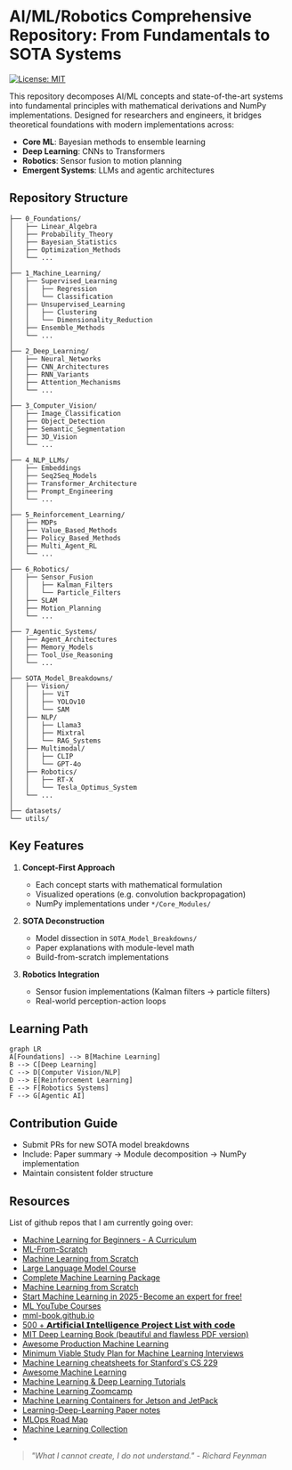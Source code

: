 # AI/ML/Robotics Comprehensive Repository: From Fundamentals to SOTA Systems

[![License: MIT](https://img.shields.io/badge/License-MIT-yellow.svg)](LICENSE)

This repository decomposes AI/ML concepts and state-of-the-art systems into fundamental principles with mathematical derivations and NumPy implementations. Designed for researchers and engineers, it bridges theoretical foundations with modern implementations across:

- **Core ML**: Bayesian methods to ensemble learning
- **Deep Learning**: CNNs to Transformers
- **Robotics**: Sensor fusion to motion planning
- **Emergent Systems**: LLMs and agentic architectures

## Repository Structure

```shell
├── 0_Foundations/
│   ├── Linear_Algebra
│   ├── Probability_Theory
│   ├── Bayesian_Statistics
│   ├── Optimization_Methods
│   └── ...
│
├── 1_Machine_Learning/
│   ├── Supervised_Learning
│   │   ├── Regression
│   │   └── Classification
│   ├── Unsupervised_Learning
│   │   ├── Clustering
│   │   └── Dimensionality_Reduction
│   ├── Ensemble_Methods
│   └── ...
│
├── 2_Deep_Learning/
│   ├── Neural_Networks
│   ├── CNN_Architectures
│   ├── RNN_Variants
│   ├── Attention_Mechanisms
│   └── ...
│
├── 3_Computer_Vision/
│   ├── Image_Classification
│   ├── Object_Detection
│   ├── Semantic_Segmentation
│   ├── 3D_Vision
│   └── ...
│
├── 4_NLP_LLMs/
│   ├── Embeddings
│   ├── Seq2Seq_Models
│   ├── Transformer_Architecture
│   ├── Prompt_Engineering
│   └── ...
│
├── 5_Reinforcement_Learning/
│   ├── MDPs
│   ├── Value_Based_Methods
│   ├── Policy_Based_Methods
│   ├── Multi_Agent_RL
│   └── ...
│
├── 6_Robotics/
│   ├── Sensor_Fusion
│   │   ├── Kalman_Filters
│   │   └── Particle_Filters
│   ├── SLAM
│   ├── Motion_Planning
│   └── ...
│
├── 7_Agentic_Systems/
│   ├── Agent_Architectures
│   ├── Memory_Models
│   ├── Tool_Use_Reasoning
│   └── ...
│
├── SOTA_Model_Breakdowns/
│   ├── Vision/
│   │   ├── ViT
│   │   ├── YOLOv10
│   │   └── SAM
│   ├── NLP/
│   │   ├── Llama3
│   │   ├── Mixtral
│   │   └── RAG_Systems
│   ├── Multimodal/
│   │   ├── CLIP
│   │   └── GPT-4o
│   ├── Robotics/
│   │   ├── RT-X
│   │   └── Tesla_Optimus_System
│   └── ...
│
├── datasets/
└── utils/
```

## Key Features

1. **Concept-First Approach**

   - Each concept starts with mathematical formulation
   - Visualized operations (e.g. convolution backpropagation)
   - NumPy implementations under `*/Core_Modules/`

2. **SOTA Deconstruction**

   - Model dissection in `SOTA_Model_Breakdowns/`
   - Paper explanations with module-level math
   - Build-from-scratch implementations

3. **Robotics Integration**
   - Sensor fusion implementations (Kalman filters → particle filters)
   - Real-world perception-action loops

## Learning Path

```mermaid
graph LR
A[Foundations] --> B[Machine Learning]
B --> C[Deep Learning]
C --> D[Computer Vision/NLP]
D --> E[Reinforcement Learning]
E --> F[Robotics Systems]
F --> G[Agentic AI]
```

## Contribution Guide

- Submit PRs for new SOTA model breakdowns
- Include: Paper summary → Module decomposition → NumPy implementation
- Maintain consistent folder structure

## Resources

List of github repos that I am currently going over:

- [Machine Learning for Beginners - A Curriculum](https://github.com/microsoft/ML-For-Beginners)
- [ML-From-Scratch](https://github.com/eriklindernoren/ML-From-Scratch)
- [Machine Learning from Scratch](https://github.com/DorsaRoh/Machine-Learning)
- [Large Language Model Course](https://github.com/mlabonne/llm-course)
- [Complete Machine Learning Package](https://github.com/Nyandwi/machine_learning_complete)
- [Machine Learning from Scratch](https://github.com/DorsaRoh/Machine-Learning)
- [Start Machine Learning in 2025 - Become an expert for free!](https://github.com/louisfb01/start-machine-learning)
- [ML YouTube Courses](https://github.com/dair-ai/ML-YouTube-Courses)
- [mml-book.github.io](https://github.com/mml-book/mml-book.github.io)
- [500 + 𝗔𝗿𝘁𝗶𝗳𝗶𝗰𝗶𝗮𝗹 𝗜𝗻𝘁𝗲𝗹𝗹𝗶𝗴𝗲𝗻𝗰𝗲 𝗣𝗿𝗼𝗷𝗲𝗰𝘁 𝗟𝗶𝘀𝘁 𝘄𝗶𝘁𝗵 𝗰𝗼𝗱𝗲](https://github.com/ashishpatel26/500-AI-Machine-learning-Deep-learning-Computer-vision-NLP-Projects-with-code)
- [MIT Deep Learning Book (beautiful and flawless PDF version)](https://github.com/janishar/mit-deep-learning-book-pdf)
- [Awesome Production Machine Learning](https://github.com/EthicalML/awesome-production-machine-learning)
- [Minimum Viable Study Plan for Machine Learning Interviews](https://github.com/khangich/machine-learning-interview)
- [Machine Learning cheatsheets for Stanford's CS 229](https://github.com/afshinea/stanford-cs-229-machine-learning)
- [Awesome Machine Learning](https://github.com/josephmisiti/awesome-machine-learning)
- [Machine Learning & Deep Learning Tutorials](https://github.com/ujjwalkarn/Machine-Learning-Tutorials)
- [Machine Learning Zoomcamp](https://github.com/DataTalksClub/machine-learning-zoomcamp)
- [Machine Learning Containers for Jetson and JetPack](https://github.com/dusty-nv/jetson-containers)
- [Learning-Deep-Learning Paper notes](https://github.com/patrick-llgc/Learning-Deep-Learning)
- [MLOps Road Map](https://github.com/marvelousmlops/mlops-roadmap-2024)
- [Machine Learning Collection](https://github.com/aladdinpersson/Machine-Learning-Collection)
- []()

> _"What I cannot create, I do not understand." - Richard Feynman_

<!-- ### Key Improvements: -->
<!-- 1. **Progressive Learning** - Ordered from fundamentals to advanced systems -->
<!-- 2. **SOTA Integration** - Dedicated folder with standardized breakdown format -->
<!-- 3. **Robotics Focus** - Sensor fusion and real-world constraints emphasized -->
<!-- 4. **Implementation Standards**: -->
<!--    - Each module has: math explanation → standalone NumPy code → integration -->
<!--    - Model rebuilds include computational graph visualizations -->
<!-- 5. **Research-Practice Bridge** - Paper links with executable implementations -->
<!-- 6. **Extras**: -->
<!--    - MermaidJS learning path diagram -->
<!--    - Implementation badges (e.g. "NumPy-only") -->
<!--    - Contribution guidelines for model additions -->
<!---->
<!-- This structure supports both bottom-up learning and top-down SOTA exploration while maintaining implementation rigor across domains. -->

